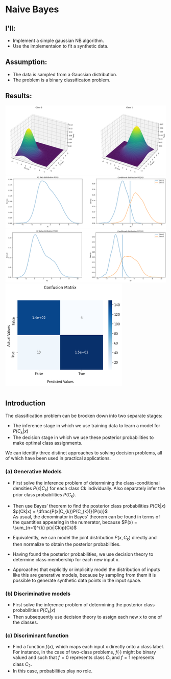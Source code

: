 # Naive Bayes

## I'll:
  - Implement a simple gaussian NB algorithm.
  - Use the implementaion to fit a synthetic data.
  
 ## Assumption:
  - The data is sampled from a Gaussian distribution.
  - The problem is a binary classificaton problem.
  
 ## Results:<br>
<img src="results/X_dist.png">
<img src="results/cond_x1_dist.png">
<img src="results/cond_x2_dist.png">
<img src="results/cm.png">

#
## Introduction
The classification problem can be brocken down into two separate stages:
  - The inference stage in which we use training data to learn a model for $P(C_{k}|x)$
  - The decision stage in which we use these posterior probabilities to make optimal class assignments.

We can identify three distinct approaches to solving decision problems, all of which have been used in practical applications. 
### (a) Generative Models
  - First solve the inference problem of determining the class-conditional densities $P(x|C_{k})$ for each class Ck individually. Also separately infer the prior class probabilities $P(C_{k})$. 
  
  - Then use Bayes’ theorem to find the posterior class probabilities $P(C{k}|x)$<br>
  $p(Ck|x) = \dfrac{P(x|C_{k})P(C_{k})}{P(x)}$<br>
  As usual, the denominator in Bayes' theorem can be found in terms of the quantities appearing in the numerator, because 
  $P(x) = \sum_{n=1}^{k} p(x|Ck)p(Ck)$
  
  - Equivalently, we can model the joint distribution $P(x, C_{k})$ directly and then normalize to obtain the posterior probabilities. 
  - Having found the posterior probabilities, we use decision theory to determine class membership for each new input x. 
  - Approaches that explicitly or implicitly model the distribution of inputs like this are generative models, because by sampling from them it is possible to generate synthetic data points in the input space.

### (b) Discriminative models
  - First solve the inference problem of determining the posterior class probabilities $P(C_{k}|x)$
  - Then subsequently use decision theory to assign each new x to one of the classes. 
  
### (c) Discriminant function
  - Find a function $f(x)$, which maps each input x directly onto a class label. For instance, in the case of two-class problems, $f(·)$ might be binary valued and such that $f = 0$ represents class $C_{1}$ and $f = 1$ represents class $C_{2}$. 
  - In this case, probabilities play no role.

